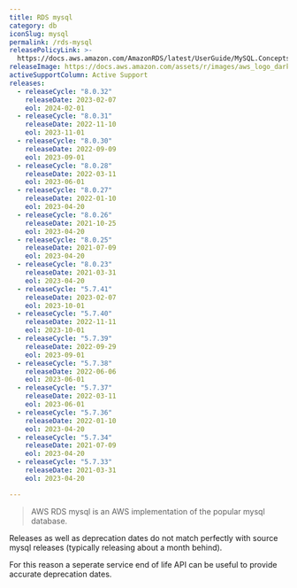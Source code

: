 ```yaml
---
title: RDS mysql
category: db
iconSlug: mysql
permalink: /rds-mysql
releasePolicyLink: >-
  https://docs.aws.amazon.com/AmazonRDS/latest/UserGuide/MySQL.Concepts.VersionMgmt.html
releaseImage: https://docs.aws.amazon.com/assets/r/images/aws_logo_dark.png
activeSupportColumn: Active Support
releases:
  - releaseCycle: "8.0.32"
    releaseDate: 2023-02-07
    eol: 2024-02-01
  - releaseCycle: "8.0.31"
    releaseDate: 2022-11-10
    eol: 2023-11-01
  - releaseCycle: "8.0.30"
    releaseDate: 2022-09-09
    eol: 2023-09-01
  - releaseCycle: "8.0.28"
    releaseDate: 2022-03-11
    eol: 2023-06-01
  - releaseCycle: "8.0.27"
    releaseDate: 2022-01-10
    eol: 2023-04-20
  - releaseCycle: "8.0.26"
    releaseDate: 2021-10-25
    eol: 2023-04-20
  - releaseCycle: "8.0.25"
    releaseDate: 2021-07-09
    eol: 2023-04-20
  - releaseCycle: "8.0.23"
    releaseDate: 2021-03-31
    eol: 2023-04-20
  - releaseCycle: "5.7.41"
    releaseDate: 2023-02-07
    eol: 2023-10-01
  - releaseCycle: "5.7.40"
    releaseDate: 2022-11-11
    eol: 2023-10-01
  - releaseCycle: "5.7.39"
    releaseDate: 2022-09-29
    eol: 2023-09-01
  - releaseCycle: "5.7.38"
    releaseDate: 2022-06-06
    eol: 2023-06-01
  - releaseCycle: "5.7.37"
    releaseDate: 2022-03-11
    eol: 2023-06-01
  - releaseCycle: "5.7.36"
    releaseDate: 2022-01-10
    eol: 2023-04-20
  - releaseCycle: "5.7.34"
    releaseDate: 2021-07-09
    eol: 2023-04-20
  - releaseCycle: "5.7.33"
    releaseDate: 2021-03-31
    eol: 2023-04-20

---
```


> AWS RDS mysql is an AWS implementation of the popular mysql database.

Releases as well as deprecation dates do not match perfectly with source mysql releases (typically releasing about a month behind).

For this reason a seperate service end of life API can be useful to provide accurate deprecation dates.
